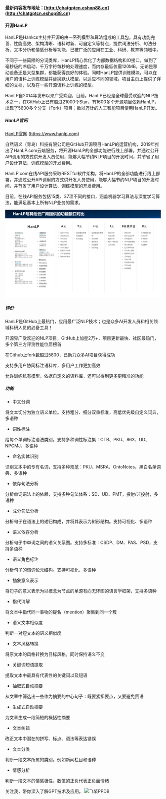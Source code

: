 **最新内容发布地址：[http://chatgptcn.eshop88.cn](http://chatgptcn.eshop88.cn)**

#### 开源HanLP
HanLP是Hankcs主持并开源的由一系列模型和算法组成的工具包，具有功能完善、性能高效、架构清晰、语料时新、可自定义等特点，提供词法分析、句法分析、文本分析和情感分析等功能，已被广泛的应用在工业、科研、教育等领域中。

不同于一些简陋的分词类库，HanLP精心优化了内部数据结构和IO接口，做到了毫秒级的冷启动、千万字符每秒的处理速度，而内存最低仅需120MB。无论是移动设备还是大型集群，都能获得良好的体验。同时HanLP提供训练模块，可以在用户的语料上训练模型并替换默认模型，以适应不同的领域。项目主页上提供了详细的文档，以及在一些开源语料上训练的模型。

HanLP自2014年发布以来广受欢迎，目前，HanLP已经是全球最受欢迎的NLP技术之一，在GitHub上已有超过21000个Star，有1600多个开源项目依赖HanLP，出现了5600多个分支（Fork）项目；数以万计的人工智能项目使用HanLP开发。

##### HanLP官网
[HanLP官网](https://www.hanlp.com) (https://www.hanlp.com)

自然语义（青岛）科技有限公司是GitHub开源项目HanLP的运营机构，2019年推出了HanLP.com云端服务，将开源HanLP的全部功能进行线上部署，并通过公开API调用的方式供开发人员使用，能够大幅节约NLP项目的开发时间，并节省了用户设计算法、训练模型的开发费用。

HanLP.com在线API服务采取RESTful软件架构，将HanLP的全部功能进行线上部署，并通过公开API调用的方式供开发人员使用，能够大幅节约NLP项目的开发时间，并节省了用户设计算法、训练模型的开发费用。

目前，在线API服务包括15类、37项不同的接口，涵盖机器学习算法与深度学习算法，能满足基本上所有NLP业务的需求。

![HanLP对比](../img/hanlp_vs.png)

##### 评价
HanLP是GitHub上最热门，应用最广泛NLP技术；也是众多AI开发人员和相关领域科研人员的必备工具！

开源界广受欢迎的NLP项目，GitHub上加星2万+，项目更新最快、社区最热门，多个第三方评测性能位居榜首

在Github上fork数超过5800，已助力众多AI项目获得成功

支持多用户协同标注语料库，多用户工作更加高效

允许训练私有模型，依据自定义的语料库，还可以得到更多更精准的功能

##### 功能
- 中文分词

将文本切分为独立语义单位。支持粗分、细分双重标准，高低优先级自定义词典，多语种

- 词性标注

给每个单词标注语法类别，支持多种词性标注集：CTB、PKU、863、UD、NPCMJ，多语种

- 命名实体识别

识别文本中的专有名词，支持多种规范：PKU、MSRA、OntoNotes，黑白名单词典、多语种

- 依存句法分析

分析单词语法上的依赖，支持多种句法体系：SD、UD、PMT，投射/非投射，多语种

- 成分句法分析

分析句子在语法上的递归构成，并将其表示为树形结构。支持可视化、多语种

- 语义依存分析

分析句子中单词之间的语义关系图。支持多标准：CSDP、DM、PAS、PSD，支持多语种

- 语义角色标注

分析句子的谓词论元结构。支持可视化、多语种

- 抽象意义表示

将句子的意义表示为以概念为节点的单源有向无环图的语言学框架，支持多语种

- 指代消解

将文本中指代同一事物的提名（mention）聚集到同一个簇

- 语义文本相似度

判断一对短文本的语义相似度

- 文本风格转换

将原文本的风格转换为目标风格，同时保持语义不变

- 关键词短语提取

提取文本中最具有代表性的关键词以及短语

- 抽取式自动摘要

从文章中筛选出一些作为摘要的中心句子：既要紧扣要点，又要避免赘语

- 生成式自动摘要

为文章生成一段简短的概括性摘要

- 文本纠错

改正文本中潜在的拼写、标点、语法等表达错误

- 文本分类

判断一段文本所属的类别，例如新闻栏目和语种

- 情感分析

判断一段文本的情感极性，数值的正负代表正负面情绪

关注我，带你深入了解GPT技术及应用。
![飞桨PPDB](https://ai-studio-static-online.cdn.bcebos.com/e939f12ab7034a069fb4581dec21bb233473ed75fdd543d683982921ddb69167)